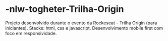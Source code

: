 # -nlw-togheter-Trilha-Origin
Projeto desenvolvido durante o evento da Rockeseat - Trilha Origin (para iniciantes). Stacks: html, css e javascript. Desenvolvimento mobile first com foco em responsividade.
